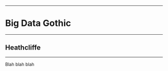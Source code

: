 <section data-background="https://pbs.twimg.com/media/CdWNaZLXIAAkKEQ.jpg">
</section>

---

# Big Data Gothic

---

## Heathcliffe

---

Blah blah blah
